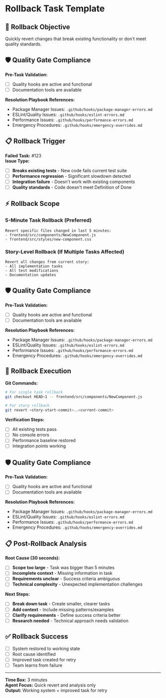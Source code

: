 # Rollback Task Template

## 🔄 Rollback Objective
Quickly revert changes that break existing functionality or don't meet quality standards.

## 🛡️ Quality Gate Compliance
**Pre-Task Validation:**
- [ ] Quality hooks are active and functional
- [ ] Documentation tools are available

**Resolution Playbook References:**
- Package Manager Issues: `.github/hooks/package-manager-errors.md`
- ESLint/Quality Issues: `.github/hooks/eslint-errors.md`
- Performance Issues: `.github/hooks/performance-errors.md`
- Emergency Procedures: `.github/hooks/emergency-overrides.md`

## 📋 Rollback Trigger
**Failed Task:** #123  
**Issue Type:**
- [ ] **Breaks existing tests** - New code fails current test suite
- [ ] **Performance regression** - Significant slowdown detected
- [ ] **Integration failure** - Doesn't work with existing components
- [ ] **Quality standards** - Code doesn't meet Definition of Done

## ⚡ Rollback Scope

### **5-Minute Task Rollback (Preferred)**
```
Revert specific files changed in last 5 minutes:
- frontend/src/components/NewComponent.js
- frontend/src/styles/new-component.css
```

### **Story-Level Rollback (If Multiple Tasks Affected)**
```
Revert all changes from current story:
- All implementation tasks
- All test modifications
- Documentation updates
```

## 🛡️ Quality Gate Compliance
**Pre-Task Validation:**
- [ ] Quality hooks are active and functional
- [ ] Documentation tools are available

**Resolution Playbook References:**
- Package Manager Issues: `.github/hooks/package-manager-errors.md`
- ESLint/Quality Issues: `.github/hooks/eslint-errors.md`
- Performance Issues: `.github/hooks/performance-errors.md`
- Emergency Procedures: `.github/hooks/emergency-overrides.md`

## 🔧 Rollback Execution
**Git Commands:**
```bash
# For single task rollback
git checkout HEAD~1 -- frontend/src/components/NewComponent.js

# For story rollback  
git revert <story-start-commit>..<current-commit>
```

**Verification Steps:**
- [ ] All existing tests pass
- [ ] No console errors
- [ ] Performance baseline restored
- [ ] Integration points working

## 🛡️ Quality Gate Compliance
**Pre-Task Validation:**
- [ ] Quality hooks are active and functional
- [ ] Documentation tools are available

**Resolution Playbook References:**
- Package Manager Issues: `.github/hooks/package-manager-errors.md`
- ESLint/Quality Issues: `.github/hooks/eslint-errors.md`
- Performance Issues: `.github/hooks/performance-errors.md`
- Emergency Procedures: `.github/hooks/emergency-overrides.md`

## 📋 Post-Rollback Analysis
**Root Cause (30 seconds):**
- [ ] **Scope too large** - Task was bigger than 5 minutes
- [ ] **Incomplete context** - Missing information in task
- [ ] **Requirements unclear** - Success criteria ambiguous
- [ ] **Technical complexity** - Unexpected implementation challenges

**Next Steps:**
- [ ] **Break down task** - Create smaller, clearer tasks
- [ ] **Add context** - Include missing patterns/examples
- [ ] **Clarify requirements** - Define success criteria better
- [ ] **Research needed** - Technical approach needs validation

## ✅ Rollback Success
- [ ] System restored to working state
- [ ] Root cause identified
- [ ] Improved task created for retry
- [ ] Team learns from failure

---
**Time Box:** 3 minutes  
**Agent Focus:** Quick revert and analysis only  
**Output:** Working system + improved task for retry
